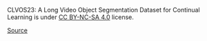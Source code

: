 CLVOS23: A Long Video Object Segmentation Dataset for Continual Learning is under [CC BY-NC-SA 4.0](https://creativecommons.org/licenses/by-nc-sa/4.0/) license.

[Source](https://github.com/Amir4g/CLVOS23)